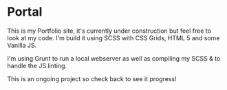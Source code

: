 # Portal
This is my Portfolio site, it's currently under construction but feel free to look at my code. I'm build it using SCSS with CSS Grids, HTML 5 and some Vanilla JS.

I'm using Grunt to run a local webserver as well as compiling my SCSS & to handle the JS linting.

This is an ongoing project so check back to see it progress!
